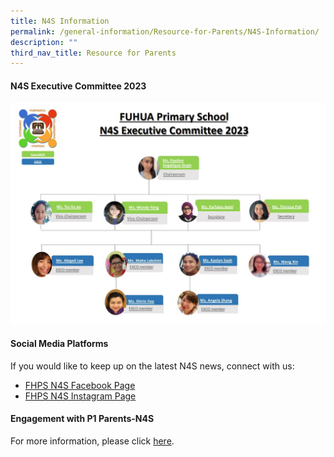 ```yaml
---
title: N4S Information
permalink: /general-information/Resource-for-Parents/N4S-Information/
description: ""
third_nav_title: Resource for Parents
---
```

#### **N4S Executive Committee 2023**
![](/images/School%20Administration/Resources%20for%20Parents/N4S%20Information/2023%20n4s%20exco.JPG)


#### **Social Media Platforms**


If you would like to keep up on the latest N4S news, connect with us:  

*   [FHPS N4S Facebook Page](https://www.facebook.com/fhpsn4s)
*   [FHPS N4S Instagram Page](https://www.instagram.com/n4s_fhps/)

#### **Engagement with P1 Parents-N4S**


For more information, please click [here](/files/Resource%20for%20Parents/N4S%20Information/N4S%20engagement%20of%20P1.pdf).